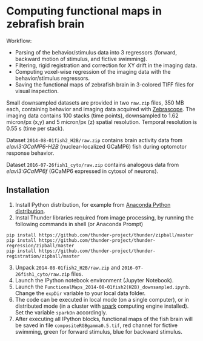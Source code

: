 # Computing functional maps in zebrafish brain
Workflow:
* Parsing of the behavior/stimulus data into 3 regressors (forward, backward motion of stimulus, and fictive swimming).
* Filtering, rigid registration and correction for XY drift in the imaging data.
* Computing voxel-wise regression of the imaging data with the behavior/stimulus regressors.
* Saving the functional maps of zebrafish brain in 3-colored TIFF files for visual inspection.

Small downsampled datasets are provided in two `raw.zip` files, 350 MB each, 
containing behavior and imaging data acquired with [Zebrascope](https://www.nature.com/nmeth/journal/v11/n9/full/nmeth.3040.html). 
The imaging data contains 100 stacks (time points), downsampled to 1.62 micron/px (x,y) and 5 micron/px (z) spatial resolution. Temporal resolution is 0.55 s (time per stack).

Dataset `2014-08-01fish2_H2B/raw.zip` contains brain activity data from *elavl3:GCaMP6-H2B* (nuclear-localized GCaMP6) fish during optomotor response behavior.

Dataset `2016-07-26fish1_cyto/raw.zip` contains analogous data from *elavl3:GCaMP6f* (GCaMP6 expressed in cytosol of neurons).

## Installation
1. Install Python distribution, for example from [Anaconda Python distribution](https://docs.continuum.io/anaconda/install). 
2. Instal Thunder libraries required from image processing, by running the following commands in shell (or Anaconda Prompt)
```
pip install https://github.com/thunder-project/thunder/zipball/master
pip install https://github.com/thunder-project/thunder-regression/zipball/master
pip install https://github.com/thunder-project/thunder-registration/zipball/master
```
3. Unpack `2014-08-01fish2_H2B/raw.zip` and `2016-07-26fish1_cyto/raw.zip` files.
4. Launch the IPython notebook environment (Jupyter Notebook).
5. Launch the `FunctionalMaps_2014-08-01fish2(H2B)_downsampled.ipynb`. Change the `expDir` variable to your local data folder. 
6. The code can be executed in local mode (on a single computer), or in distributed mode (in a cluster with [spark](https://github.com/apache/spark) computing engine installed). 
Set the variable `sparkOn` accordingly.
7. After executing all IPython blocks, functional maps of the fish brain will be saved in file `compositeRGBgamma0.5.tif`, 
red channel for fictive swimming, green for forward stimulus, blue for backward stimulus.

